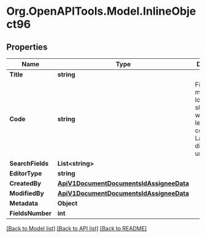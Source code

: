 
# Org.OpenAPITools.Model.InlineObject96

## Properties

Name | Type | Description | Notes
------------ | ------------- | ------------- | -------------
**Title** | **string** |  | 
**Code** | **string** | Field codes must be lowercase, should start with a Latin letter, and contain  only Latin letters, digits, and underscores. | 
**SearchFields** | **List&lt;string&gt;** |  | [optional] 
**EditorType** | **string** |  | [optional] 
**CreatedBy** | [**ApiV1DocumentDocumentsIdAssigneeData**](ApiV1DocumentDocumentsIdAssigneeData.md) |  | 
**ModifiedBy** | [**ApiV1DocumentDocumentsIdAssigneeData**](ApiV1DocumentDocumentsIdAssigneeData.md) |  | 
**Metadata** | **Object** |  | [optional] 
**FieldsNumber** | **int** |  | 

[[Back to Model list]](../README.md#documentation-for-models)
[[Back to API list]](../README.md#documentation-for-api-endpoints)
[[Back to README]](../README.md)

